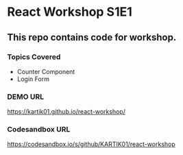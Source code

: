 # React Workshop S1E1

## This repo contains code for workshop.

### Topics Covered
* Counter Component
* Login Form 

### DEMO URL
https://kartik01.github.io/react-workshop/

### Codesandbox URL
https://codesandbox.io/s/github/KARTIK01/react-workshop
